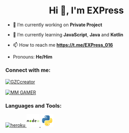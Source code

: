 <h1 align="center">Hi 👋, I'm EXPress</h1>

- 🔭 I’m currently working on **Private Project**

- 🌱 I’m currently learning **JavaScript**, **Java** and **Kotlin**

- 📫 How to reach me **https://t.me/EXPress_016**

- Pronouns: **He/Him**

<h3 align="left">Connect with me:</h3>

<p align="left">

<a href="https://instagram.com/gzccreator" target="blank"><img align="center" src="https://raw.githubusercontent.com/rahuldkjain/github-profile-readme-generator/master/src/images/icons/Social/instagram.svg" alt="GZCcreator" height="30" width="40" /></a>

<a href="https://dc.mm-gamer.ml" target="blank"><img align="center" src="https://raw.githubusercontent.com/rahuldkjain/github-profile-readme-generator/master/src/images/icons/Social/discord.svg" alt="MM GAMER" height="30" width="40" /></a>

</p>

<h3 align="left">Languages and Tools:</h3>
<p align="left"> <a href="https://heroku.com" target="_blank"> <img src="https://www.vectorlogo.zone/logos/heroku/heroku-icon.svg" alt="heroku" width="40" height="40"/> </a> <a href="https://nodejs.org" target="_blank"> <img src="https://raw.githubusercontent.com/devicons/devicon/master/icons/nodejs/nodejs-original-wordmark.svg" alt="nodejs" width="40" height="40"/> </a> <a href="https://www.python.org" target="_blank"> <img src="https://raw.githubusercontent.com/devicons/devicon/master/icons/python/python-original.svg" alt="python" width="40" height="40"/> </a> </p>
